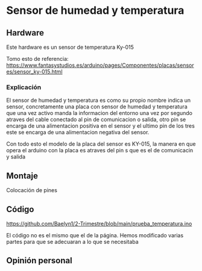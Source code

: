 # Sensor de humedad y temperatura


## Hardware

Este hardware es un sensor de temperatura Ky-015

Tomo esto de referencia:
https://www.fantasystudios.es/arduino/pages/Componentes/placas/sensores/sensor_ky-015.html

### Explicación

El sensor de humedad y temperatura es como su propio nombre indica un sensor, concretamente una placa con sensor de humedad y temperatura que una vez activo manda la informacion del entorno una vez por segundo atraves del cable conectado al pin de comunicacion o salida, otro pin se encarga de una alimentacion positiva en el sensor y el ultimo pin de los tres este se encarga de una alimentacion negativa del sensor.

Con todo esto el modelo de la placa del sensor es KY-015, la manera en que opera el arduino con la placa es atraves del pin s que es el de comunicacin y salida

## Montaje

Colocación de pines


## Código

https://github.com/Baelyn1/2-Trimestre/blob/main/prueba_temperatura.ino

El código no es el mismo que el de la página. Hemos modificado varias partes para que se adecuaran a lo que se necesitaba

## Opinión personal

